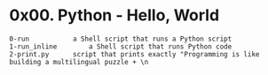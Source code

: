 # 0x00. Python - Hello, World

```
0-run			a Shell script that runs a Python script
1-run_inline		a Shell script that runs Python code
2-print.py		script that prints exactly "Programming is like building a multilingual puzzle + \n
```
